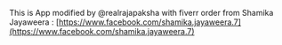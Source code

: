 This is App modified by @realrajapaksha with fiverr order from Shamika Jayaweera : [https://www.facebook.com/shamika.jayaweera.7](https://www.facebook.com/shamika.jayaweera.7)
